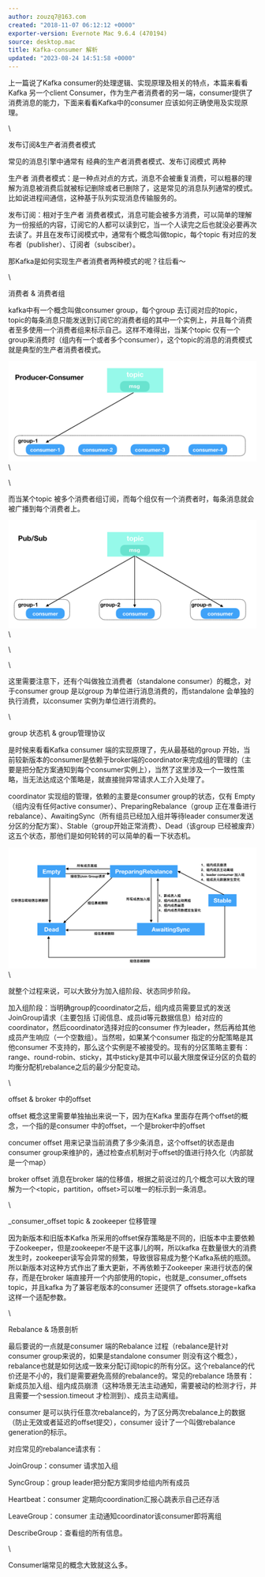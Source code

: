 ```yaml
---
author: zouzq7@163.com
created: "2018-11-07 06:12:12 +0000"
exporter-version: Evernote Mac 9.6.4 (470194)
source: desktop.mac
title: Kafka-consumer 解析
updated: "2023-08-24 14:51:58 +0000"
---
```


<div>

上一篇说了Kafka
consumer的处理逻辑、实现原理及相关的特点，本篇来看看Kafka 另一个client
Consumer，作为生产者消费者的另一端，consumer提供了消费消息的能力，下面来看看Kafka中的consumer
应该如何正确使用及实现原理。

</div>

<div>

\

</div>

<div>

发布订阅&生产者消费者模式

</div>

<div>

常见的消息引擎中通常有 经典的生产者消费者模式、发布订阅模式 两种

</div>

<div>

生产者
消费者模式：是一种点对点的方式，消息不会被重复消费，可以粗暴的理解为消息被消费后就被标记删除或者已删除了，这是常见的消息队列通常的模式。比如说进程间通信，这种基于队列实现消息传输服务的。

</div>

<div>

发布订阅：相对于生产者
消费者模式，消息可能会被多方消费，可以简单的理解为一份报纸的内容，订阅它的人都可以读到它，当一个人读完之后也就没必要再次去读了。并且在发布订阅模式中，通常有个概念叫做topic，每个topic
有对应的发布者（publisher）、订阅者（subsciber）。

</div>

<div>

那Kafka是如何实现生产者消费者两种模式的呢？往后看～

</div>

<div>

\

</div>

<div>

消费者 & 消费者组

</div>

<div>

kafka中有一个概念叫做consumer group，每个group
去订阅对应的topic，topic的每条消息只能发送到订阅它的消费者组的其中一个实例上，并且每个消费者至多使用一个消费者组来标示自己。这样不难得出，当某个topic
仅有一个group来消费时（组内有一个或者多个consumer），这个topic的消息的消费模式就是典型的生产者消费者模式。

</div>

<div>

![](Kafka-consumer%20%E8%A7%A3%E6%9E%90.resources/96F5B9B7-CE8A-4834-9E14-66A902FDAD95.png) 
 \

</div>

<div>

\

</div>

<div>

而当某个topic
被多个消费者组订阅，而每个组仅有一个消费者时，每条消息就会被广播到每个消费者上。

</div>

<div>

![](Kafka-consumer%20%E8%A7%A3%E6%9E%90.resources/969906BC-03C3-4F68-816A-23E4352BFFBD.png) 
 \

</div>

<div>

\

</div>

<div>

\

</div>

<div>

这里需要注意下，还有个叫做独立消费者（standalone
consumer）的概念，对于consumer group 是以group
为单位进行消息消费的，而standalone 会单独的执行消费，以consumer
实例为单位进行消费的。

</div>

<div>

\

</div>

<div>

group 状态机 & group管理协议

</div>

<div>

是时候来看看Kafka consumer 端的实现原理了，先从最基础的group
开始，当前较新版本的consumer是依赖于broker端的coordinator来完成组的管理的（主要是把分配方案通知到每个consumer实例上），当然了这里涉及一个一致性策略，当无法达成这个策略是，就直接抛异常请求人工介入处理了。

</div>

<div>

coordinator 实现组的管理，依赖的主要是consumer group的状态，仅有
Empty（组内没有任何active consumer）、PreparingRebalance（group
正在准备进行rebalance）、AwaitingSync（所有组员已经加入组并等待leader
consumer发送分区的分配方案）、Stable（group开始正常消费）、Dead（该group
已经被废弃）这五个状态，那他们是如何轮转的可以简单的看一下状态机。

</div>

<div>

![](Kafka-consumer%20%E8%A7%A3%E6%9E%90.resources/0FBD83F2-09DE-4B0F-AA07-B242521CEA65.png) 
 \

</div>

<div>

就整个过程来说，可以大致分为加入组阶段、状态同步阶段。

</div>

<div>

加入组阶段：当明确group的coordinator之后，组内成员需要显式的发送JoinGroup请求（主要包括
订阅信息、成员id等元数据信息）给对应的coordinator，然后coordinator选择对应的consumer
作为leader，然后再给其他成员产生响应（一个空数组）。当然啦，如果某个consumer
指定的分配策略是其他consumer
不支持的，那么这个实例是不被接受的。现有的分区策略主要有：range、round-robin、sticky，其中sticky是其中可以最大限度保证分区的负载的均衡分配机rebalance之后的最少分配变动。

</div>

<div>

\

</div>

<div>

offset & broker 中的offset 

</div>

<div>

offset 概念这里需要单独抽出来说一下，因为在Kafka
里面存在两个offset的概念，一个指的是consumer
中的offset，一个是broker中的offset

</div>

<div>

concumer offset
用来记录当前消费了多少条消息，这个offset的状态是由consumer
group来维护的，通过检查点机制对于offset的值进行持久化（内部就是一个map）

</div>

<div>

broker offset 消息在broker
端的位移值，根据之前说过的几个概念可以大致的理解为一个\<topic，partition，offset\>可以唯一的标示到一条消息。

</div>

<div>

\

</div>

<div>

\_consumer_offset topic & zookeeper 位移管理

</div>

<div>

因为新版本和旧版本Kafka
所采用的offset保存策略是不同的，旧版本中主要依赖于Zookeeper，但是zookeeper不是干这事儿的啊，所以kafka
在数量很大的消费发生时，zookeeper读写会异常的频繁，导致很容易成为整个Kafka系统的瓶颈。所以新版本对这种方式作出了重大更新，不再依赖于Zookeeper
来进行状态的保存，而是在broker
端直接开一个内部使用的topic，也就是_consumer_offsets topic，并且kafka
为了兼容老版本的consumer 还提供了
offsets.storage=kafka这样一个适配参数。

</div>

<div>

\

</div>

<div>

Rebalance & 场景剖析

</div>

<div>

最后要说的一点就是consumer 端的Rebalance 过程（rebalance是针对consumer
group来说的，如果是standalone consumer
则没有这个概念），rebalance也就是如何达成一致来分配订阅topic的所有分区。这个rebalance的代价还是不小的，我们是需要避免高频的rebalance的。常见的rebalance
场景有：新成员加入组、组内成员崩溃（这种场景无法主动通知，需要被动的检测才行，并且需要一个session.timeout
才检测到）、成员主动离组。

</div>

<div>

consumer
是可以执行任意次rebalance的，为了区分两次rebalance上的数据（防止无效或者延迟的offset提交），consumer
设计了一个叫做rebalance generation的标示。

</div>

<div>

对应常见的rebalance请求有：

</div>

<div>

JoinGroup：consumer 请求加入组

</div>

<div>

SyncGroup：group leader把分配方案同步给组内所有成员

</div>

<div>

Heartbeat：consumer 定期向coordination汇报心跳表示自己还存活

</div>

<div>

LeaveGroup：consumer 主动通知coordinator该consumer即将离组

</div>

<div>

DescribeGroup：查看组的所有信息。

</div>

<div>

\

</div>

<div>

Consumer端常见的概念大致就这么多。

</div>
